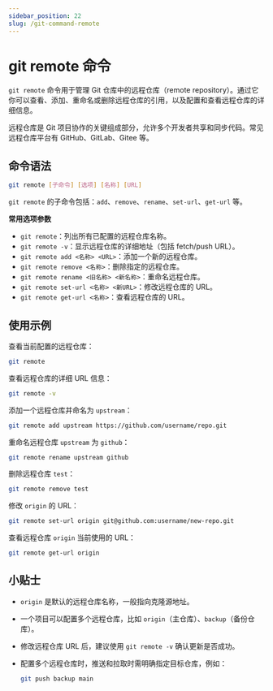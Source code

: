```yaml
---
sidebar_position: 22
slug: /git-command-remote
---
```


# git remote 命令

`git remote` 命令用于管理 Git 仓库中的远程仓库（remote repository）。通过它你可以查看、添加、重命名或删除远程仓库的引用，以及配置和查看远程仓库的详细信息。

远程仓库是 Git 项目协作的关键组成部分，允许多个开发者共享和同步代码。常见远程仓库平台有 GitHub、GitLab、Gitee 等。



## 命令语法

```bash
git remote [子命令] [选项] [名称] [URL]
```

`git remote` 的子命令包括：`add`、`remove`、`rename`、`set-url`、`get-url` 等。

**常用选项参数**

- `git remote`：列出所有已配置的远程仓库名称。
- `git remote -v`：显示远程仓库的详细地址（包括 fetch/push URL）。
- `git remote add <名称> <URL>`：添加一个新的远程仓库。
- `git remote remove <名称>`：删除指定的远程仓库。
- `git remote rename <旧名称> <新名称>`：重命名远程仓库。
- `git remote set-url <名称> <新URL>`：修改远程仓库的 URL。
- `git remote get-url <名称>`：查看远程仓库的 URL。



## 使用示例

查看当前配置的远程仓库：

```bash
git remote
```

查看远程仓库的详细 URL 信息：

```bash
git remote -v
```

添加一个远程仓库并命名为 `upstream`：

```bash
git remote add upstream https://github.com/username/repo.git
```

重命名远程仓库 `upstream` 为 `github`：

```bash
git remote rename upstream github
```

删除远程仓库 `test`：

```bash
git remote remove test
```

修改 `origin` 的 URL：

```bash
git remote set-url origin git@github.com:username/new-repo.git
```

查看远程仓库 `origin` 当前使用的 URL：

```bash
git remote get-url origin
```



## 小贴士

- `origin` 是默认的远程仓库名称，一般指向克隆源地址。

- 一个项目可以配置多个远程仓库，比如 `origin`（主仓库）、`backup`（备份仓库）。

- 修改远程仓库 URL 后，建议使用 `git remote -v` 确认更新是否成功。

- 配置多个远程仓库时，推送和拉取时需明确指定目标仓库，例如：

  ```bash
  git push backup main
  ```
